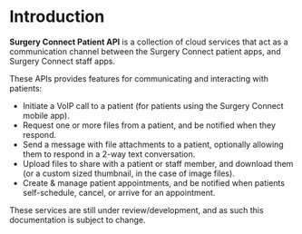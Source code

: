 # Introduction

**Surgery Connect Patient API** is a collection of cloud services that act as a communication channel between the Surgery Connect patient apps, and Surgery Connect staff apps.

These APIs provides features for communicating and interacting with patients:

- Initiate a VoIP call to a patient (for patients using the Surgery Connect mobile app).
- Request one or more files from a patient, and be notified when they respond.
- Send a message with file attachments to a patient, optionally allowing them to respond in a 2-way text conversation.
- Upload files to share with a patient or staff member, and download them (or a custom sized thumbnail, in the case of image files).
- Create & manage patient appointments, and be notified when patients self-schedule, cancel, or arrive for an appointment.

<aside class="notice">
These services are still under review/development, and as such this documentation is subject to change.
</aside>